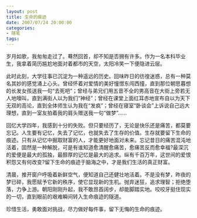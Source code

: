 ```yaml
---
layout: post
title: 生命的痕迹
date: 2007/07/24 20:00:00
categories: 
- 随笔
tags: 
---
```


岁月如歌，我匆匆走过了。蓦然回首，却不知是否拥有许多。作为一名本科毕业生，我拿着简历尴尬地面对着都市的天空，太阳冷笑一下便隐进云层。

此时此刻，大学往事已沉淀为一种遥远的历史。回味昨日的彷徨迷惑，总有一种莫名其妙的感觉涌上心头。曾经怀着对爱情的美好憧憬东闯西撞，直到那位朝思暮想的长发女孩送我一句“去死吧”；曾经与弟兄们用五音不全的男高音在大街上旁若无人地嚎叫，直到满街人以为我们“神经”；曾经在课堂上面红耳赤地宣布自以为天下无双的高论，直到全体师生认为我在“发疯”；曾经在寝室“卧谈会”上诉说自己远大理想，直到一室友拍着我的肩头赠送我一句“做梦”……

回忆大学四年，我感到十分的失败。但只要经历了，无论是快乐还是痛苦，都莫要忘记。人生要有记忆，失去了记忆，也就失去了生存的价值。生存就要留下生命的痕迹。只有从记忆中掘取财富的人，才能更好地面对未来。忘记昔日的痛苦混沌地活着，固然是一种解脱，可是有谁知道愈清醒愈痛苦，愈痛苦反而愈幸福?最深沉的爱便是最大的孤独，最醇厚的记忆是最大的追求。纵有千百万年，这世间的爱恨积怨又有何改变?留下生命的痕迹于脑海之中，才是我们生活的真正财富。

清晨，推开窗户呼吸着新鲜空气，便知道自己还健壮地活着。不是没有梦，昨夜的梦已碎，我愿赋予它新的秩序，使它显现新的生机。抛弃迷狂，追求理智；拒绝堕落，力争上游。朝阳刚刚升起，我不敢昂首阔步，却能脚踏实地。咬咬牙挺住现实的一切，直到眼前的艰难瞬间转入生命痕迹的隧道。

珍惜生活，勇敢面对挑战，尽力做好每件事，留下无悔的生命的痕迹。
